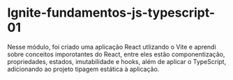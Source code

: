 # Ignite-fundamentos-js-typescript-01
Nesse módulo, foi criado uma aplicação React utlizando o Vite e aprendi sobre conceitos imporotantes do React, entre eles estão componentização, propriedades, estados, imutabilidade e hooks, além de aplicar o TypeScript, adicionando ao projeto tipagem estática à aplicação.
